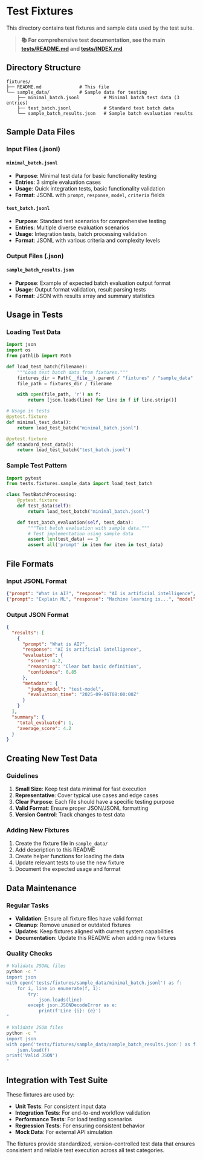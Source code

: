 # Test Fixtures

This directory contains test fixtures and sample data used by the test suite.

> **📚 For comprehensive test documentation, see the main [tests/README.md](../README.md) and [tests/INDEX.md](../INDEX.md)**

## Directory Structure

```
fixtures/
├── README.md              # This file
└── sample_data/           # Sample data for testing
    ├── minimal_batch.jsonl         # Minimal batch test data (3 entries)
    ├── test_batch.jsonl            # Standard test batch data
    └── sample_batch_results.json   # Sample batch evaluation results
```

## Sample Data Files

### Input Files (.jsonl)

#### `minimal_batch.jsonl`

- **Purpose**: Minimal test data for basic functionality testing
- **Entries**: 3 simple evaluation cases
- **Usage**: Quick integration tests, basic functionality validation
- **Format**: JSONL with `prompt`, `response`, `model`, `criteria` fields

#### `test_batch.jsonl`

- **Purpose**: Standard test scenarios for comprehensive testing
- **Entries**: Multiple diverse evaluation scenarios
- **Usage**: Integration tests, batch processing validation
- **Format**: JSONL with various criteria and complexity levels

### Output Files (.json)

#### `sample_batch_results.json`

- **Purpose**: Example of expected batch evaluation output format
- **Usage**: Output format validation, result parsing tests
- **Format**: JSON with results array and summary statistics

## Usage in Tests

### Loading Test Data

```python
import json
import os
from pathlib import Path

def load_test_batch(filename):
    """Load test batch data from fixtures."""
    fixtures_dir = Path(__file__).parent / "fixtures" / "sample_data"
    file_path = fixtures_dir / filename

    with open(file_path, 'r') as f:
        return [json.loads(line) for line in f if line.strip()]

# Usage in tests
@pytest.fixture
def minimal_test_data():
    return load_test_batch("minimal_batch.jsonl")

@pytest.fixture
def standard_test_data():
    return load_test_batch("test_batch.jsonl")
```

### Sample Test Pattern

```python
import pytest
from tests.fixtures.sample_data import load_test_batch

class TestBatchProcessing:
    @pytest.fixture
    def test_data(self):
        return load_test_batch("minimal_batch.jsonl")

    def test_batch_evaluation(self, test_data):
        """Test batch evaluation with sample data."""
        # Test implementation using sample data
        assert len(test_data) == 3
        assert all('prompt' in item for item in test_data)
```

## File Formats

### Input JSONL Format

```json
{"prompt": "What is AI?", "response": "AI is artificial intelligence", "model": "test-model", "criteria": "accuracy"}
{"prompt": "Explain ML", "response": "Machine learning is...", "model": "test-model", "criteria": "clarity"}
```

### Output JSON Format

```json
{
  "results": [
    {
      "prompt": "What is AI?",
      "response": "AI is artificial intelligence",
      "evaluation": {
        "score": 4.2,
        "reasoning": "Clear but basic definition",
        "confidence": 0.85
      },
      "metadata": {
        "judge_model": "test-model",
        "evaluation_time": "2025-09-06T08:00:00Z"
      }
    }
  ],
  "summary": {
    "total_evaluated": 1,
    "average_score": 4.2
  }
}
```

## Creating New Test Data

### Guidelines

1. **Small Size**: Keep test data minimal for fast execution
2. **Representative**: Cover typical use cases and edge cases
3. **Clear Purpose**: Each file should have a specific testing purpose
4. **Valid Format**: Ensure proper JSON/JSONL formatting
5. **Version Control**: Track changes to test data

### Adding New Fixtures

1. Create the fixture file in `sample_data/`
2. Add description to this README
3. Create helper functions for loading the data
4. Update relevant tests to use the new fixture
5. Document the expected usage and format

## Data Maintenance

### Regular Tasks

- **Validation**: Ensure all fixture files have valid format
- **Cleanup**: Remove unused or outdated fixtures
- **Updates**: Keep fixtures aligned with current system capabilities
- **Documentation**: Update this README when adding new fixtures

### Quality Checks

```bash
# Validate JSONL files
python -c "
import json
with open('tests/fixtures/sample_data/minimal_batch.jsonl') as f:
    for i, line in enumerate(f, 1):
        try:
            json.loads(line)
        except json.JSONDecodeError as e:
            print(f'Line {i}: {e}')
"

# Validate JSON files
python -c "
import json
with open('tests/fixtures/sample_data/sample_batch_results.json') as f:
    json.load(f)
print('Valid JSON')
"
```

## Integration with Test Suite

These fixtures are used by:

- **Unit Tests**: For consistent input data
- **Integration Tests**: For end-to-end workflow validation
- **Performance Tests**: For load testing scenarios
- **Regression Tests**: For ensuring consistent behavior
- **Mock Data**: For external API simulation

The fixtures provide standardized, version-controlled test data that ensures consistent and reliable test execution across all test categories.
